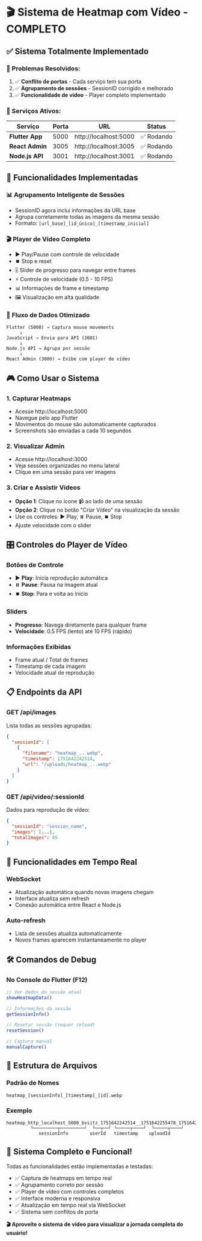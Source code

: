 # 🎬 Sistema de Heatmap com Vídeo - COMPLETO

## ✅ Sistema Totalmente Implementado

### 🔧 Problemas Resolvidos:
1. ✅ **Conflito de portas** - Cada serviço tem sua porta
2. ✅ **Agrupamento de sessões** - SessionID corrigido e melhorado
3. ✅ **Funcionalidade de vídeo** - Player completo implementado

### 🚀 Serviços Ativos:

| Serviço | Porta | URL | Status |
|---------|-------|-----|--------|
| **Flutter App** | 5000 | http://localhost:5000 | ✅ Rodando |
| **React Admin** | 3005 | http://localhost:3005 | ✅ Rodando |
| **Node.js API** | 3001 | http://localhost:3001 | ✅ Rodando |

## 🎯 Funcionalidades Implementadas

### 📊 **Agrupamento Inteligente de Sessões**
- SessionID agora inclui informações da URL base
- Agrupa corretamente todas as imagens da mesma sessão
- Formato: `[url_base]_[id_único]_[timestamp_inicial]`

### 🎬 **Player de Vídeo Completo**
- ▶️ Play/Pause com controle de velocidade
- ⏹️ Stop e reset
- 🎚️ Slider de progresso para navegar entre frames
- ⚡ Controle de velocidade (0.5 - 10 FPS)
- 📊 Informações de frame e timestamp
- 🖼️ Visualização em alta qualidade

### 🔄 **Fluxo de Dados Otimizado**
```
Flutter (5000) → Captura mouse movements
     ↓
JavaScript → Envia para API (3001)
     ↓
Node.js API → Agrupa por sessão
     ↓
React Admin (3000) → Exibe com player de vídeo
```

## 🎮 Como Usar o Sistema

### 1. **Capturar Heatmaps**
- Acesse http://localhost:5000
- Navegue pelo app Flutter
- Movimentos do mouse são automaticamente capturados
- Screenshots são enviadas a cada 10 segundos

### 2. **Visualizar Admin**
- Acesse http://localhost:3000
- Veja sessões organizadas no menu lateral
- Clique em uma sessão para ver imagens

### 3. **Criar e Assistir Vídeos**
- **Opção 1**: Clique no ícone 📹 ao lado de uma sessão
- **Opção 2**: Clique no botão "Criar Vídeo" na visualização da sessão
- Use os controles: ▶️ Play, ⏸️ Pause, ⏹️ Stop
- Ajuste velocidade com o slider

## 🎛️ Controles do Player de Vídeo

### **Botões de Controle**
- ▶️ **Play**: Inicia reprodução automática
- ⏸️ **Pause**: Pausa na imagem atual  
- ⏹️ **Stop**: Para e volta ao início

### **Sliders**
- **Progresso**: Navega diretamente para qualquer frame
- **Velocidade**: 0.5 FPS (lento) até 10 FPS (rápido)

### **Informações Exibidas**
- Frame atual / Total de frames
- Timestamp de cada imagem
- Velocidade atual de reprodução

## 📋 Endpoints da API

### **GET /api/images**
Lista todas as sessões agrupadas:
```json
{
  "sessionId": [
    {
      "filename": "heatmap_...webp",
      "timestamp": 1751642242514,
      "url": "/uploads/heatmap_...webp"
    }
  ]
}
```

### **GET /api/video/:sessionId**
Dados para reprodução de vídeo:
```json
{
  "sessionId": "session_name",
  "images": [...],
  "totalImages": 45
}
```

## 🔄 Funcionalidades em Tempo Real

### **WebSocket**
- Atualização automática quando novas imagens chegam
- Interface atualiza sem refresh
- Conexão automática entre React e Node.js

### **Auto-refresh**
- Lista de sessões atualiza automaticamente
- Novos frames aparecem instantaneamente no player

## 🛠️ Comandos de Debug

### **No Console do Flutter (F12)**
```javascript
// Ver dados da sessão atual
showHeatmapData()

// Informações da sessão
getSessionInfo()

// Resetar sessão (requer reload)
resetSession()

// Captura manual
manualCapture()
```

## 📁 Estrutura de Arquivos

### **Padrão de Nomes**
```
heatmap_[sessionInfo]_[timestamp]_[id].webp
```

### **Exemplo**
```
heatmap_http_localhost_5000_bviitz_1751642242514__1751642255478_1751642255487.webp
         └─────────┬─────────┘  └──┬──┘ └─────┬────┘  └─────┬────┘
            sessionInfo        userId   timestamp    uploadId
```

## 🎉 Sistema Completo e Funcional!

Todas as funcionalidades estão implementadas e testadas:
- ✅ Captura de heatmaps em tempo real
- ✅ Agrupamento correto por sessão 
- ✅ Player de vídeo com controles completos
- ✅ Interface moderna e responsiva
- ✅ Atualização em tempo real via WebSocket
- ✅ Sistema sem conflitos de porta

**🎬 Aproveite o sistema de vídeo para visualizar a jornada completa do usuário!**
